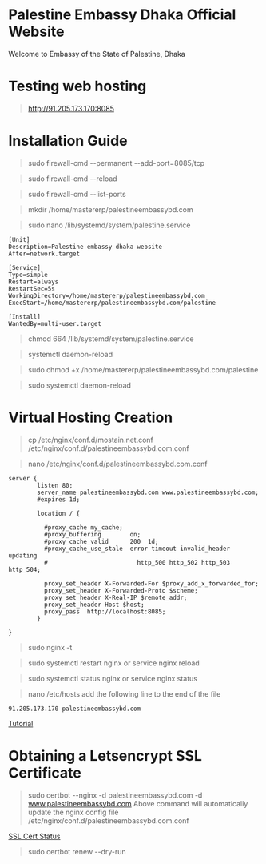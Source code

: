 # Palestine Embassy Dhaka Official Website
Welcome to Embassy of the State of Palestine, Dhaka

# Testing web hosting
> http://91.205.173.170:8085

# Installation Guide
> sudo firewall-cmd --permanent --add-port=8085/tcp

> sudo firewall-cmd --reload 

> sudo firewall-cmd --list-ports

> mkdir /home/mastererp/palestineembassybd.com

> sudo nano /lib/systemd/system/palestine.service

```
[Unit]
Description=Palestine embassy dhaka website
After=network.target

[Service]
Type=simple
Restart=always
RestartSec=5s
WorkingDirectory=/home/mastererp/palestineembassybd.com
ExecStart=/home/mastererp/palestineembassybd.com/palestine

[Install]
WantedBy=multi-user.target
```

> chmod 664 /lib/systemd/system/palestine.service

> systemctl daemon-reload

> sudo chmod +x /home/mastererp/palestineembassybd.com/palestine

> sudo systemctl daemon-reload

# Virtual Hosting Creation

> cp /etc/nginx/conf.d/mostain.net.conf /etc/nginx/conf.d/palestineembassybd.com.conf

> nano /etc/nginx/conf.d/palestineembassybd.com.conf

```
server {
        listen 80;
        server_name palestineembassybd.com www.palestineembassybd.com;
        #expires 1d;

        location / {

          #proxy_cache my_cache;
          #proxy_buffering        on;
          #proxy_cache_valid      200  1d;
          #proxy_cache_use_stale  error timeout invalid_header updating
          #                         http_500 http_502 http_503 http_504;

          proxy_set_header X-Forwarded-For $proxy_add_x_forwarded_for;
          proxy_set_header X-Forwarded-Proto $scheme;
          proxy_set_header X-Real-IP $remote_addr;
          proxy_set_header Host $host;
          proxy_pass  http://localhost:8085;
        }

}
```
> sudo nginx -t

> sudo systemctl restart nginx or service nginx reload

> sudo systemctl status nginx or service nginx status

> nano /etc/hosts
add the following line to the end of the file

```
91.205.173.170 palestineembassybd.com

```
[Tutorial](https://www.digitalocean.com/community/tutorialshow-to-secure-nginx-with-let-s-encrypt-on-centos-8)

# Obtaining a Letsencrypt SSL Certificate

> sudo certbot --nginx -d palestineembassybd.com -d www.palestineembassybd.com
Above command will automatically update the nginx config file /etc/nginx/conf.d/palestineembassybd.com.conf

[SSL Cert Status](https://www.ssllabs.com/ssltest/analyze.html?d=your_domain)

> sudo certbot renew --dry-run
